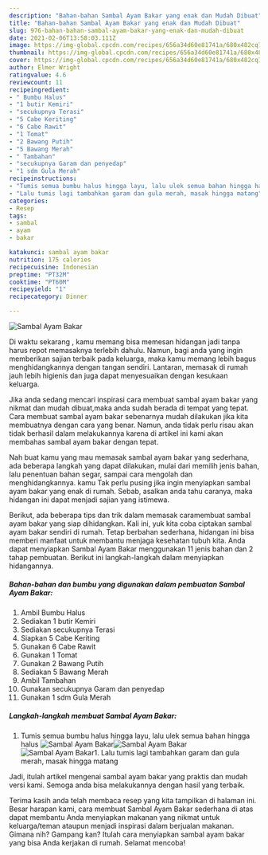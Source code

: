 ```yaml
---
description: "Bahan-bahan Sambal Ayam Bakar yang enak dan Mudah Dibuat"
title: "Bahan-bahan Sambal Ayam Bakar yang enak dan Mudah Dibuat"
slug: 976-bahan-bahan-sambal-ayam-bakar-yang-enak-dan-mudah-dibuat
date: 2021-02-06T13:58:03.111Z
image: https://img-global.cpcdn.com/recipes/656a34d60e81741a/680x482cq70/sambal-ayam-bakar-foto-resep-utama.jpg
thumbnail: https://img-global.cpcdn.com/recipes/656a34d60e81741a/680x482cq70/sambal-ayam-bakar-foto-resep-utama.jpg
cover: https://img-global.cpcdn.com/recipes/656a34d60e81741a/680x482cq70/sambal-ayam-bakar-foto-resep-utama.jpg
author: Elmer Wright
ratingvalue: 4.6
reviewcount: 11
recipeingredient:
- " Bumbu Halus"
- "1 butir Kemiri"
- "secukupnya Terasi"
- "5 Cabe Keriting"
- "6 Cabe Rawit"
- "1 Tomat"
- "2 Bawang Putih"
- "5 Bawang Merah"
- " Tambahan"
- "secukupnya Garam dan penyedap"
- "1 sdm Gula Merah"
recipeinstructions:
- "Tumis semua bumbu halus hingga layu, lalu ulek semua bahan hingga halus"
- "Lalu tumis lagi tambahkan garam dan gula merah, masak hingga matang"
categories:
- Resep
tags:
- sambal
- ayam
- bakar

katakunci: sambal ayam bakar 
nutrition: 175 calories
recipecuisine: Indonesian
preptime: "PT32M"
cooktime: "PT60M"
recipeyield: "1"
recipecategory: Dinner

---
```



![Sambal Ayam Bakar](https://img-global.cpcdn.com/recipes/656a34d60e81741a/680x482cq70/sambal-ayam-bakar-foto-resep-utama.jpg)

Di waktu  sekarang , kamu memang bisa memesan hidangan jadi tanpa harus repot memasaknya terlebih dahulu. Namun, bagi anda yang ingin memberikan sajian terbaik pada keluarga, maka kamu memang lebih bagus menghidangkannya dengan tangan sendiri. Lantaran, memasak di rumah jauh lebih higienis dan juga dapat menyesuaikan dengan kesukaan keluarga.

Jika anda sedang mencari inspirasi cara membuat sambal ayam bakar yang nikmat dan mudah dibuat,maka anda sudah berada di tempat yang tepat. Cara membuat sambal ayam bakar  sebenarnya mudah dilakukan jika kita membuatnya dengan cara yang benar. Namun, anda tidak perlu risau akan tidak berhasil dalam melakukannya 
karena di artikel ini kami akan membahas sambal ayam bakar dengan tepat.  



Nah buat kamu yang mau memasak sambal ayam bakar yang sederhana, ada beberapa langkah yang dapat dilakukan, mulai dari memilih jenis bahan, lalu penentuan bahan segar, sampai cara mengolah dan menghidangkannya. kamu Tak perlu pusing jika ingin menyiapkan sambal ayam bakar yang enak di rumah. Sebab, asalkan anda  tahu caranya, maka hidangan ini dapat menjadi sajian yang istimewa.

Berikut, ada beberapa tips dan trik dalam memasak caramembuat sambal ayam bakar yang siap dihidangkan. Kali ini, yuk kita coba ciptakan sambal ayam bakar sendiri di rumah. Tetap berbahan sederhana, hidangan ini bisa memberi manfaat untuk membantu menjaga kesehatan tubuh kita. Anda dapat menyiapkan Sambal Ayam Bakar menggunakan 11 jenis bahan dan 2 tahap pembuatan. Berikut ini langkah-langkah dalam menyiapkan hidangannya.

<!--inarticleads1-->

##### Bahan-bahan dan bumbu yang digunakan dalam pembuatan Sambal Ayam Bakar:

1. Ambil  Bumbu Halus
1. Sediakan 1 butir Kemiri
1. Sediakan secukupnya Terasi
1. Siapkan 5 Cabe Keriting
1. Gunakan 6 Cabe Rawit
1. Gunakan 1 Tomat
1. Gunakan 2 Bawang Putih
1. Sediakan 5 Bawang Merah
1. Ambil  Tambahan
1. Gunakan secukupnya Garam dan penyedap
1. Gunakan 1 sdm Gula Merah




<!--inarticleads2-->

##### Langkah-langkah membuat Sambal Ayam Bakar:

1. Tumis semua bumbu halus hingga layu, lalu ulek semua bahan hingga halus
<img src="https://img-global.cpcdn.com/steps/7bdc31d4648fd7f6/160x128cq70/sambal-ayam-bakar-langkah-memasak-1-foto.jpg" alt="Sambal Ayam Bakar"><img src="https://img-global.cpcdn.com/steps/9d4e02e150c62bf9/160x128cq70/sambal-ayam-bakar-langkah-memasak-1-foto.jpg" alt="Sambal Ayam Bakar"><img src="https://img-global.cpcdn.com/steps/010436af70a5b6f8/160x128cq70/sambal-ayam-bakar-langkah-memasak-1-foto.jpg" alt="Sambal Ayam Bakar">1. Lalu tumis lagi tambahkan garam dan gula merah, masak hingga matang




Jadi, itulah artikel mengenai  sambal ayam bakar  yang praktis dan mudah versi kami. Semoga anda bisa melakukannya dengan hasil yang terbaik. 

Terima kasih anda telah membaca resep yang kita tampilkan di halaman ini. Besar harapan kami, cara membuat  Sambal Ayam Bakar sederhana di atas dapat membantu Anda menyiapkan makanan yang nikmat untuk keluarga/teman ataupun menjadi inspirasi dalam berjualan makanan. Gimana nih? Gampang kan? Itulah cara menyiapkan sambal ayam bakar yang bisa Anda kerjakan di rumah. Selamat mencoba!

